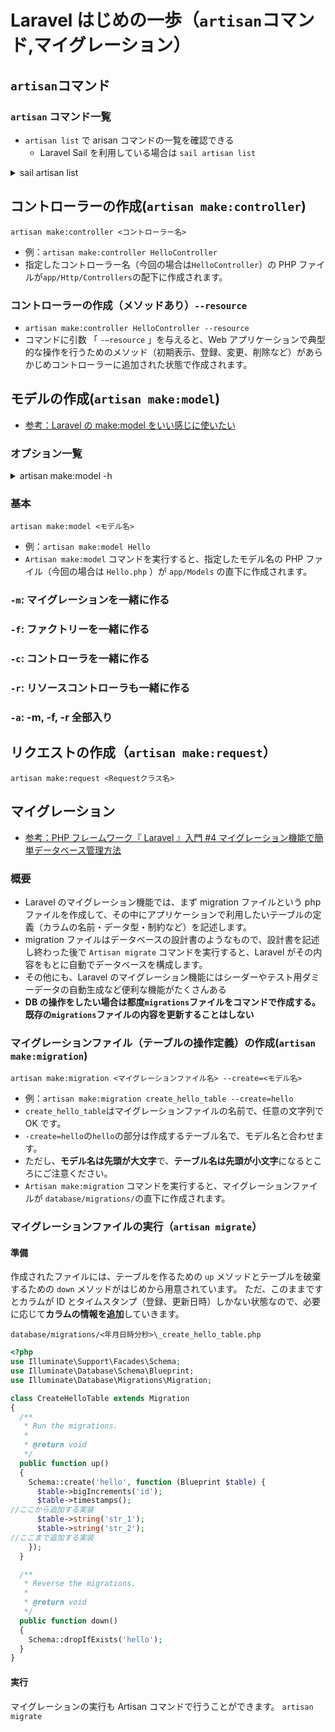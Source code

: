 # Laravel はじめの一歩（`artisan`コマンド,マイグレーション）

## `artisan`コマンド

### `artisan` コマンド一覧

- `artisan list` で arisan コマンドの一覧を確認できる
  - Laravel Sail を利用している場合は `sail artisan list`

<details>
<summary>sail artisan list</summary>

```
Laravel Framework 9.34.0

Usage:
  command [options] [arguments]

Options:
  -h, --help            Display help for the given command. When no command is given display help for the list command
  -q, --quiet           Do not output any message
  -V, --version         Display this application version
      --ansi|--no-ansi  Force (or disable --no-ansi) ANSI output
  -n, --no-interaction  Do not ask any interactive question
      --env[=ENV]       The environment the command should run under
  -v|vv|vvv, --verbose  Increase the verbosity of messages: 1 for normal output, 2 for more verbose output and 3 for debug

Available commands:
  about                  Display basic information about your application
  clear-compiled         Remove the compiled class file
  completion             Dump the shell completion script
  db                     Start a new database CLI session
  docs                   Access the Laravel documentation
  down                   Put the application into maintenance / demo mode
  env                    Display the current framework environment
  help                   Display help for a command
  inspire                Display an inspiring quote
  list                   List commands
  migrate                Run the database migrations
  optimize               Cache the framework bootstrap files
  serve                  Serve the application on the PHP development server
  test                   Run the application tests
  tinker                 Interact with your application
  up                     Bring the application out of maintenance mode
 auth
  auth:clear-resets      Flush expired password reset tokens
 cache
  cache:clear            Flush the application cache
  cache:forget           Remove an item from the cache
  cache:table            Create a migration for the cache database table
 config
  config:cache           Create a cache file for faster configuration loading
  config:clear           Remove the configuration cache file
 db
  db:monitor             Monitor the number of connections on the specified database
  db:seed                Seed the database with records
  db:show                Display information about the given database
  db:table               Display information about the given database table
  db:wipe                Drop all tables, views, and types
 env
  env:decrypt            Decrypt an environment file
  env:encrypt            Encrypt an environment file
 event
  event:cache            Discover and cache the application's events and listeners
  event:clear            Clear all cached events and listeners
  event:generate         Generate the missing events and listeners based on registration
  event:list             List the application's events and listeners
 key
  key:generate           Set the application key
 make
  make:cast              Create a new custom Eloquent cast class
  make:channel           Create a new channel class
  make:command           Create a new Artisan command
  make:component         Create a new view component class
  make:controller        Create a new controller class
  make:event             Create a new event class
  make:exception         Create a new custom exception class
  make:factory           Create a new model factory
  make:job               Create a new job class
  make:listener          Create a new event listener class
  make:mail              Create a new email class
  make:middleware        Create a new middleware class
  make:migration         Create a new migration file
  make:model             Create a new Eloquent model class
  make:notification      Create a new notification class
  make:observer          Create a new observer class
  make:policy            Create a new policy class
  make:provider          Create a new service provider class
  make:request           Create a new form request class
  make:resource          Create a new resource
  make:rule              Create a new validation rule
  make:scope             Create a new scope class
  make:seeder            Create a new seeder class
  make:test              Create a new test class
 migrate
  migrate:fresh          Drop all tables and re-run all migrations
  migrate:install        Create the migration repository
  migrate:refresh        Reset and re-run all migrations
  migrate:reset          Rollback all database migrations
  migrate:rollback       Rollback the last database migration
  migrate:status         Show the status of each migration
 model
  model:prune            Prune models that are no longer needed
  model:show             Show information about an Eloquent model
 notifications
  notifications:table    Create a migration for the notifications table
 optimize
  optimize:clear         Remove the cached bootstrap files
 package
  package:discover       Rebuild the cached package manifest
 queue
  queue:batches-table    Create a migration for the batches database table
  queue:clear            Delete all of the jobs from the specified queue
  queue:failed           List all of the failed queue jobs
  queue:failed-table     Create a migration for the failed queue jobs database table
  queue:flush            Flush all of the failed queue jobs
  queue:forget           Delete a failed queue job
  queue:listen           Listen to a given queue
  queue:monitor          Monitor the size of the specified queues
  queue:prune-batches    Prune stale entries from the batches database
  queue:prune-failed     Prune stale entries from the failed jobs table
  queue:restart          Restart queue worker daemons after their current job
  queue:retry            Retry a failed queue job
  queue:retry-batch      Retry the failed jobs for a batch
  queue:table            Create a migration for the queue jobs database table
  queue:work             Start processing jobs on the queue as a daemon
 route
  route:cache            Create a route cache file for faster route registration
  route:clear            Remove the route cache file
  route:list             List all registered routes
 sail
  sail:install           Install Laravel Sail's default Docker Compose file
  sail:publish           Publish the Laravel Sail Docker files
 sanctum
  sanctum:prune-expired  Prune tokens expired for more than specified number of hours.
 schedule
  schedule:clear-cache   Delete the cached mutex files created by scheduler
  schedule:list          List the scheduled commands
  schedule:run           Run the scheduled commands
  schedule:test          Run a scheduled command
  schedule:work          Start the schedule worker
 schema
  schema:dump            Dump the given database schema
 session
  session:table          Create a migration for the session database table
 storage
  storage:link           Create the symbolic links configured for the application
 stub
  stub:publish           Publish all stubs that are available for customization
 vendor
  vendor:publish         Publish any publishable assets from vendor packages
 view
  view:cache             Compile all of the application's Blade templates
  view:clear             Clear all compiled view files
```

</details>

## コントローラーの作成(`artisan make:controller`)

`artisan make:controller <コントローラー名>`

- 例：`artisan make:controller HelloController`
- 指定したコントローラー名（今回の場合は`HelloController`）の PHP ファイルが`app/Http/Controllers`の配下に作成されます。

### コントローラーの作成（メソッドあり）`--resource`

- `artisan make:controller HelloController --resource`
- コマンドに引数 「 `-–resource` 」を与えると、Web アプリケーションで典型的な操作を行うためのメソッド（初期表示、登録、変更、削除など）があらかじめコントローラーに追加された状態で作成されます。

## モデルの作成(`artisan make:model`)

- [参考：Laravel の make:model をいい感じに使いたい](https://qiita.com/niisan-tokyo/items/9c799989cb535489f201)

### オプション一覧

<details>
<summary>artisan make:model -h</summary>

```
Description:
  Create a new Eloquent model class

Usage:
make:model [options] [--] <name>

Arguments:
name The name of the class

Options:
-a, --all Generate a migration, seeder, factory, policy, resource controller, and form request classes for the model
-c, --controller Create a new controller for the model
-f, --factory Create a new factory for the model
--force Create the class even if the model already exists
-m, --migration Create a new migration file for the model
--morph-pivot Indicates if the generated model should be a custom polymorphic intermediate table model
--policy Create a new policy for the model
-s, --seed Create a new seeder for the model
-p, --pivot Indicates if the generated model should be a custom intermediate table model
-r, --resource Indicates if the generated controller should be a resource controller
--api Indicates if the generated controller should be an API resource controller
-R, --requests Create new form request classes and use them in the resource controller
--test Generate an accompanying PHPUnit test for the Model
--pest Generate an accompanying Pest test for the Model
-h, --help Display help for the given command. When no command is given display help for the list command
-q, --quiet Do not output any message
-V, --version Display this application version
--ansi|--no-ansi Force (or disable --no-ansi) ANSI output
-n, --no-interaction Do not ask any interactive question
--env[=ENV] The environment the command should run under
-v|vv|vvv, --verbose Increase the verbosity of messages: 1 for normal output, 2 for more verbose output and 3 for debug

```

</details>

### 基本

`artisan make:model <モデル名>`

- 例：`artisan make:model Hello`
- `Artisan make:model` コマンドを実行すると、指定したモデル名の PHP ファイル（今回の場合は `Hello.php` ）が `app/Models` の直下に作成されます。

### `-m`: マイグレーションを一緒に作る

### `-f`: ファクトリーを一緒に作る

### `-c`: コントローラを一緒に作る

### `-r`: リソースコントローラも一緒に作る

### `-a`: -m, -f, -r 全部入り

## リクエストの作成（`artisan make:request`）

`artisan make:request <Requestクラス名>`

## マイグレーション

- [参考：PHP フレームワーク『 Laravel 』入門 #4 マイグレーション機能で簡単データベース管理方法](https://knowledge.cpi.ad.jp/howto-cpi/laravel-migration/)

### 概要

- Laravel のマイグレーション機能では、まず migration ファイルという php ファイルを作成して、その中にアプリケーションで利用したいテーブルの定義（カラムの名前・データ型・制約など）を記述します。
- migration ファイルはデータベースの設計書のようなもので、設計書を記述し終わった後で `Artisan migrate` コマンドを実行すると、Laravel がその内容をもとに自動でデータベースを構成します。
- その他にも、Laravel のマイグレーション機能にはシーダーやテスト用ダミーデータの自動生成など便利な機能がたくさんある
- **DB の操作をしたい場合は都度`migrations`ファイルをコマンドで作成する。既存の`migrations`ファイルの内容を更新することはしない**

### マイグレーションファイル（テーブルの操作定義）の作成(`artisan make:migration`)

`artisan make:migration <マイグレーションファイル名> --create=<モデル名>`

- 例：`artisan make:migration create_hello_table --create=hello`
- `create_hello_table`はマイグレーションファイルの名前で、任意の文字列で OK です。
- `-create=hello`の`hello`の部分は作成するテーブル名で、モデル名と合わせます。
- ただし、**モデル名は先頭が大文字**で、**テーブル名は先頭が小文字**になるところにご注意ください。
- `Artisan make:migration` コマンドを実行すると、マイグレーションファイルが `database/migrations/`の直下に作成されます。

### マイグレーションファイルの実行（`artisan migrate`）

#### 準備

作成されたファイルには、テーブルを作るための `up` メソッドとテーブルを破棄するための `down` メソッドがはじめから用意されています。
ただ、このままですとカラムが ID とタイムスタンプ（登録、更新日時）しかない状態なので、必要に応じて**カラムの情報を追加**していきます。

`database/migrations/<年月日時分秒>\_create_hello_table.php`

```php
<?php
use Illuminate\Support\Facades\Schema;
use Illuminate\Database\Schema\Blueprint;
use Illuminate\Database\Migrations\Migration;

class CreateHelloTable extends Migration
{
  /**
   * Run the migrations.
   *
   * @return void
   */
  public function up()
  {
    Schema::create('hello', function (Blueprint $table) {
      $table->bigIncrements('id');
      $table->timestamps();
//ここから追加する実装
      $table->string('str_1');
      $table->string('str_2');
//ここまで追加する実装
    });
  }

  /**
   * Reverse the migrations.
   *
   * @return void
   */
  public function down()
  {
    Schema::dropIfExists('hello');
  }
}
```

#### 実行

マイグレーションの実行も Artisan コマンドで行うことができます。
`artisan migrate`
